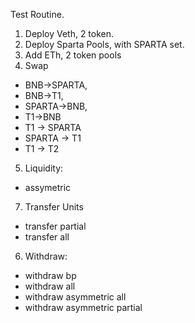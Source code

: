 Test Routine.

1. Deploy Veth, 2 token. 
2. Deploy Sparta Pools, with SPARTA set.
3. Add ETh, 2 token pools
4. Swap 
- BNB->SPARTA, 
- BNB->T1, 
- SPARTA->BNB, 
- T1->BNB
- T1 -> SPARTA
- SPARTA -> T1
- T1 -> T2

5. Liquidity:
- assymetric

7. Transfer Units
- transfer partial
- transfer all

6. Withdraw:
- withdraw bp
- withdraw all
- withdraw asymmetric all
- withdraw asymmetric partial
